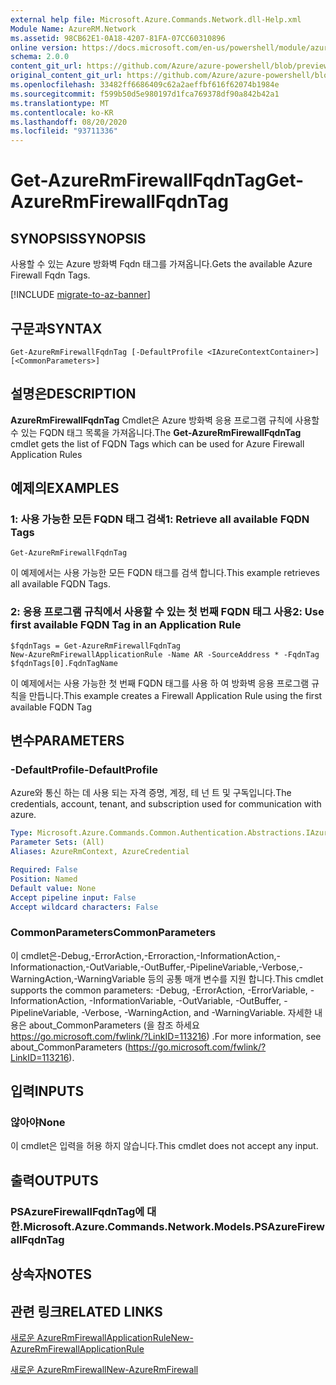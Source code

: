 ```yaml
---
external help file: Microsoft.Azure.Commands.Network.dll-Help.xml
Module Name: AzureRM.Network
ms.assetid: 98CB62E1-0A18-4207-81FA-07CC60310896
online version: https://docs.microsoft.com/en-us/powershell/module/azurerm.network/get-azurermfirewallfqdntag
schema: 2.0.0
content_git_url: https://github.com/Azure/azure-powershell/blob/preview/src/ResourceManager/Network/Commands.Network/help/Get-AzureRmFirewallFqdnTag.md
original_content_git_url: https://github.com/Azure/azure-powershell/blob/preview/src/ResourceManager/Network/Commands.Network/help/Get-AzureRmFirewallFqdnTag.md
ms.openlocfilehash: 33482ff6686409c62a2aeffbf616f62074b1984e
ms.sourcegitcommit: f599b50d5e980197d1fca769378df90a842b42a1
ms.translationtype: MT
ms.contentlocale: ko-KR
ms.lasthandoff: 08/20/2020
ms.locfileid: "93711336"
---
```

# <span data-ttu-id="1d926-101">Get-AzureRmFirewallFqdnTag</span><span class="sxs-lookup"><span data-stu-id="1d926-101">Get-AzureRmFirewallFqdnTag</span></span>

## <span data-ttu-id="1d926-102">SYNOPSIS</span><span class="sxs-lookup"><span data-stu-id="1d926-102">SYNOPSIS</span></span>
<span data-ttu-id="1d926-103">사용할 수 있는 Azure 방화벽 Fqdn 태그를 가져옵니다.</span><span class="sxs-lookup"><span data-stu-id="1d926-103">Gets the available Azure Firewall Fqdn Tags.</span></span>

[!INCLUDE [migrate-to-az-banner](../../includes/migrate-to-az-banner.md)]

## <span data-ttu-id="1d926-104">구문과</span><span class="sxs-lookup"><span data-stu-id="1d926-104">SYNTAX</span></span>

```
Get-AzureRmFirewallFqdnTag [-DefaultProfile <IAzureContextContainer>] [<CommonParameters>]
```

## <span data-ttu-id="1d926-105">설명은</span><span class="sxs-lookup"><span data-stu-id="1d926-105">DESCRIPTION</span></span>
<span data-ttu-id="1d926-106">**AzureRmFirewallFqdnTag** Cmdlet은 Azure 방화벽 응용 프로그램 규칙에 사용할 수 있는 FQDN 태그 목록을 가져옵니다.</span><span class="sxs-lookup"><span data-stu-id="1d926-106">The **Get-AzureRmFirewallFqdnTag** cmdlet gets the list of FQDN Tags which can be used for Azure Firewall Application Rules</span></span>

## <span data-ttu-id="1d926-107">예제의</span><span class="sxs-lookup"><span data-stu-id="1d926-107">EXAMPLES</span></span>

### <span data-ttu-id="1d926-108">1: 사용 가능한 모든 FQDN 태그 검색</span><span class="sxs-lookup"><span data-stu-id="1d926-108">1:  Retrieve all available FQDN Tags</span></span>
```
Get-AzureRmFirewallFqdnTag
```

<span data-ttu-id="1d926-109">이 예제에서는 사용 가능한 모든 FQDN 태그를 검색 합니다.</span><span class="sxs-lookup"><span data-stu-id="1d926-109">This example retrieves all available FQDN Tags.</span></span>

### <span data-ttu-id="1d926-110">2: 응용 프로그램 규칙에서 사용할 수 있는 첫 번째 FQDN 태그 사용</span><span class="sxs-lookup"><span data-stu-id="1d926-110">2:  Use first available FQDN Tag in an Application Rule</span></span>
```
$fqdnTags = Get-AzureRmFirewallFqdnTag
New-AzureRmFirewallApplicationRule -Name AR -SourceAddress * -FqdnTag $fqdnTags[0].FqdnTagName
```

<span data-ttu-id="1d926-111">이 예제에서는 사용 가능한 첫 번째 FQDN 태그를 사용 하 여 방화벽 응용 프로그램 규칙을 만듭니다.</span><span class="sxs-lookup"><span data-stu-id="1d926-111">This example creates a Firewall Application Rule using the first available FQDN Tag</span></span>

## <span data-ttu-id="1d926-112">변수</span><span class="sxs-lookup"><span data-stu-id="1d926-112">PARAMETERS</span></span>

### <span data-ttu-id="1d926-113">-DefaultProfile</span><span class="sxs-lookup"><span data-stu-id="1d926-113">-DefaultProfile</span></span>
<span data-ttu-id="1d926-114">Azure와 통신 하는 데 사용 되는 자격 증명, 계정, 테 넌 트 및 구독입니다.</span><span class="sxs-lookup"><span data-stu-id="1d926-114">The credentials, account, tenant, and subscription used for communication with azure.</span></span>

```yaml
Type: Microsoft.Azure.Commands.Common.Authentication.Abstractions.IAzureContextContainer
Parameter Sets: (All)
Aliases: AzureRmContext, AzureCredential

Required: False
Position: Named
Default value: None
Accept pipeline input: False
Accept wildcard characters: False
```

### <span data-ttu-id="1d926-115">CommonParameters</span><span class="sxs-lookup"><span data-stu-id="1d926-115">CommonParameters</span></span>
<span data-ttu-id="1d926-116">이 cmdlet은-Debug,-ErrorAction,-Erroraction,-InformationAction,-Informationaction,-OutVariable,-OutBuffer,-PipelineVariable,-Verbose,-WarningAction,-WarningVariable 등의 공통 매개 변수를 지원 합니다.</span><span class="sxs-lookup"><span data-stu-id="1d926-116">This cmdlet supports the common parameters: -Debug, -ErrorAction, -ErrorVariable, -InformationAction, -InformationVariable, -OutVariable, -OutBuffer, -PipelineVariable, -Verbose, -WarningAction, and -WarningVariable.</span></span> <span data-ttu-id="1d926-117">자세한 내용은 about_CommonParameters (을 참조 하세요 https://go.microsoft.com/fwlink/?LinkID=113216) .</span><span class="sxs-lookup"><span data-stu-id="1d926-117">For more information, see about_CommonParameters (https://go.microsoft.com/fwlink/?LinkID=113216).</span></span>

## <span data-ttu-id="1d926-118">입력</span><span class="sxs-lookup"><span data-stu-id="1d926-118">INPUTS</span></span>

### <span data-ttu-id="1d926-119">않아야</span><span class="sxs-lookup"><span data-stu-id="1d926-119">None</span></span>
<span data-ttu-id="1d926-120">이 cmdlet은 입력을 허용 하지 않습니다.</span><span class="sxs-lookup"><span data-stu-id="1d926-120">This cmdlet does not accept any input.</span></span>

## <span data-ttu-id="1d926-121">출력</span><span class="sxs-lookup"><span data-stu-id="1d926-121">OUTPUTS</span></span>

### <span data-ttu-id="1d926-122">PSAzureFirewallFqdnTag에 대 한.</span><span class="sxs-lookup"><span data-stu-id="1d926-122">Microsoft.Azure.Commands.Network.Models.PSAzureFirewallFqdnTag</span></span>

## <span data-ttu-id="1d926-123">상속자</span><span class="sxs-lookup"><span data-stu-id="1d926-123">NOTES</span></span>

## <span data-ttu-id="1d926-124">관련 링크</span><span class="sxs-lookup"><span data-stu-id="1d926-124">RELATED LINKS</span></span>

[<span data-ttu-id="1d926-125">새로운 AzureRmFirewallApplicationRule</span><span class="sxs-lookup"><span data-stu-id="1d926-125">New-AzureRmFirewallApplicationRule</span></span>](./New-AzureRmFirewallApplicationRule.md)

[<span data-ttu-id="1d926-126">새로운 AzureRmFirewall</span><span class="sxs-lookup"><span data-stu-id="1d926-126">New-AzureRmFirewall</span></span>](./New-AzureRmFirewall.md)
